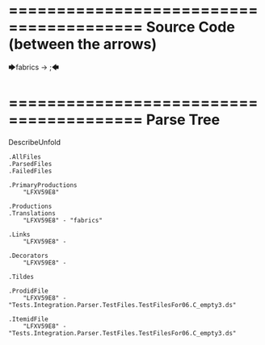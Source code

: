 ========================================
Source Code (between the arrows)
========================================

🡆fabrics -> ;🡄

========================================
Parse Tree
========================================
DescribeUnfold

    .AllFiles
    .ParsedFiles
    .FailedFiles

    .PrimaryProductions
        "LFXV59E8" 

    .Productions
    .Translations
        "LFXV59E8" - "fabrics"

    .Links
        "LFXV59E8" - 

    .Decorators
        "LFXV59E8" - 

    .Tildes

    .ProdidFile
        "LFXV59E8" - "Tests.Integration.Parser.TestFiles.TestFilesFor06.C_empty3.ds"

    .ItemidFile
        "LFXV59E8" - "Tests.Integration.Parser.TestFiles.TestFilesFor06.C_empty3.ds"

